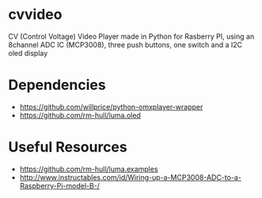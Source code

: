 # cvvideo
CV (Control Voltage) Video Player made in Python for Rasberry PI, using an 8channel ADC IC (MCP3008), three push buttons, one switch and a I2C oled display 

# Dependencies
* https://github.com/willprice/python-omxplayer-wrapper
* https://github.com/rm-hull/luma.oled

# Useful Resources
* https://github.com/rm-hull/luma.examples
* http://www.instructables.com/id/Wiring-up-a-MCP3008-ADC-to-a-Raspberry-Pi-model-B-/
